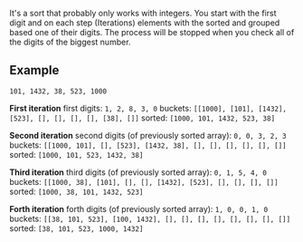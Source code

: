 It's a sort that probably only works with integers.
You start with the first digit and on each step (Iterations) elements with the sorted and grouped based one of their digits.
The process will be stopped when you check all of the digits of the biggest number. 

## Example
`101, 1432, 38, 523, 1000`

**First iteration**
first digits: `1, 2, 8, 3, 0`
buckets: `[[1000], [101], [1432], [523], [], [], [], [], [38], []]`
sorted: `[1000, 101, 1432, 523, 38]`

**Second iteration**
second digits (of previously sorted array):
`0, 0, 3, 2, 3`
buckets: `[[1000, 101], [], [523], [1432, 38], [], [], [], [], [], []]`
sorted: `[1000, 101, 523, 1432, 38]`

**Third iteration**
third digits (of previously sorted array):
`0, 1, 5, 4, 0`
buckets: `[[1000, 38], [101], [], [], [1432], [523], [], [], [], []]`
sorted: `[1000, 38, 101, 1432, 523]`

**Forth iteration**
forth digits (of previously sorted array):
`1, 0, 0, 1, 0`
buckets: `[[38, 101, 523], [100, 1432], [], [], [], [], [], [], [], []]`
sorted: `[38, 101, 523, 1000, 1432]`